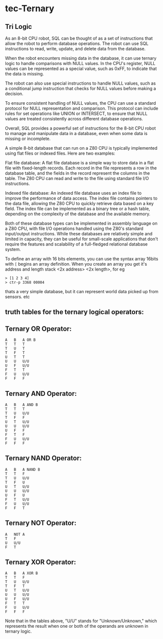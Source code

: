 # tec-Ternary

## Tri Logic


As an 8-bit CPU robot, SQL can be thought of as a set of instructions that allow the robot to perform database operations. The robot can use SQL instructions to read, write, update, and delete data from the database.

When the robot encounters missing data in the database, it can use ternary logic to handle comparisons with NULL values. In the CPU's register, NULL values can be represented as a special value, such as 0xFF, to indicate that the data is missing.

The robot can also use special instructions to handle NULL values, such as a conditional jump instruction that checks for NULL values before making a decision.

To ensure consistent handling of NULL values, the CPU can use a standard protocol for NULL representation and comparison. This protocol can include rules for set operations like UNION or INTERSECT, to ensure that NULL values are treated consistently across different database operations.

Overall, SQL provides a powerful set of instructions for the 8-bit CPU robot to manage and manipulate data in a database, even when some data is missing or incomplete.

A simple 8-bit database that can run on a Z80 CPU is typically implemented using flat files or indexed files. Here are two examples:

Flat file database:
A flat file database is a simple way to store data in a flat file with fixed-length records. Each record in the file represents a row in the database table, and the fields in the record represent the columns in the table. The Z80 CPU can read and write to the file using standard file I/O instructions.

Indexed file database:
An indexed file database uses an index file to improve the performance of data access. The index file contains pointers to the data file, allowing the Z80 CPU to quickly retrieve data based on a key field. The index file can be implemented as a binary tree or a hash table, depending on the complexity of the database and the available memory.

Both of these database types can be implemented in assembly language on a Z80 CPU, with file I/O operations handled using the Z80's standard input/output instructions. While these databases are relatively simple and limited in capacity, they can be useful for small-scale applications that don't require the features and scalability of a full-fledged relational database system.

To define an array with 16 bits elements, you can use the syntax array 16bits	with `[`	begins an array definition. When you create an array you get it's address and length	stack <2x address> <2x length>, for eg
```
> [1 2 3 4]
> ctr-p 3368 00004
```
thats a very simple database, but it can represent world data picked up from sensors. etc


## truth tables for the ternary logical operators:

## Ternary OR Operator:
```
A	B	A OR B
T	T	T
T	U	T
T	F	T
U	T	T
U	U	U/U
U	F	U/U
F	T	T
F	U	U/U
F	F	F
```

## Ternary AND Operator:
```
A	B	A AND B
T	T	T
T	U	U/U
T	F	F
U	T	U/U
U	U	U/U
U	F	F
F	T	F
F	U	U/U
F	F	F
```

## Ternary NAND Operator:
```
A	B	A NAND B
T	T	F
T	U	U/U
T	F	U
U	T	U/U
U	U	U/U
U	F	U
F	T	U/U
F	U	U/U
F	F	T
```

## Ternary NOT Operator:
```
A	NOT A
T	F
U	U/U
F	T
```
## Ternary XOR Operator:
```
A	B	A XOR B
T	T	F
T	U	U/U
T	F	T
U	T	U/U
U	U	U/U
U	F	U/U
F	T	T
F	U	U/U
F	F	F
```
Note that in the tables above, "U/U" stands for "Unknown/Unknown," which represents the result when one or both of the operands are unknown in ternary logic.


